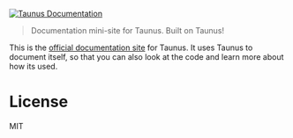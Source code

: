[![Taunus Documentation][1]][2]

> Documentation mini-site for Taunus. Built on Taunus!

This is the [official documentation site][2] for Taunus. It uses Taunus to document itself, so that you can also look at the code and learn more about how its used.

# License

MIT

[1]: https://camo.githubusercontent.com/b98a5dc441b3a71a01e2e46639ddf57737c2c721/68747470733a2f2f7261772e6769746875622e636f6d2f62657661637175612f7461756e75732f6d61737465722f7265736f75726365732f7461756e75732e706e67
[2]: http://taunus.bevacqua.io
